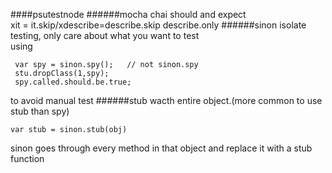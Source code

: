####psutestnode
######mocha chai
should and expect  
xit = it.skip/xdescribe=describe.skip
describe.only
######sinon
isolate testing, only care about what you want to test  
using
```
 var spy = sinon.spy();   // not sinon.spy
 stu.dropClass(1,spy);
 spy.called.should.be.true;
 ```
 to avoid manual test
 ######stub
 wacth entire object.(more common to use stub than spy)
 ```
 var stub = sinon.stub(obj)
 ```
 sinon goes through every method in that object and replace it with a stub function
 
